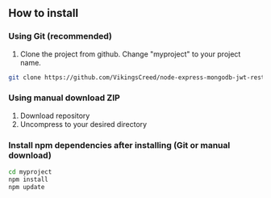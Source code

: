 
## How to install

### Using Git (recommended)

1.  Clone the project from github. Change "myproject" to your project name.

```bash
git clone https://github.com/VikingsCreed/node-express-mongodb-jwt-rest-api-skeleton.git ./myproject
```

### Using manual download ZIP

1.  Download repository
2.  Uncompress to your desired directory

### Install npm dependencies after installing (Git or manual download)

```bash
cd myproject
npm install
npm update
```

